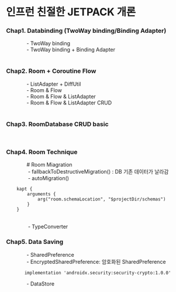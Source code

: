# 인프런 친절한 JETPACK 개론


### Chap1. Databinding (TwoWay binding/Binding Adapter)<br>
    - TwoWay binding <br>
    - TwoWay binding + Binding Adapter<br>
<br>
### Chap2. Room + Coroutine Flow<br>
    - ListAdapter + DiffUtil<br>
    - Room & Flow<br>
    - Room & Flow & ListAdapter<br>
    - Room & Flow & ListAdapter CRUD<br>
<br>
### Chap3. RoomDatabase CRUD basic<br>

<br>

### Chap4. Room Technique <br>

    # Room Miagration <br>
           - fallbackToDestructiveMigration() : DB 기존 데이터가 날라감<br>
           - autoMigration() 
           
        
        kapt {
            arguments {
                arg("room.schemaLocation", "$projectDir/schemas")
            }
        }
<br>
          - TypeConverter
<br>

### Chap5. Data Saving
    - SharedPreference<br>
    - EncryptedSharedPreference: 암호화된 SharedPreference<br>

           
           implementation 'androidx.security:security-crypto:1.0.0'
    
    - DataStore<br>

           
        
